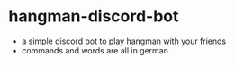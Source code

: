 # hangman-discord-bot

- a simple discord bot to play hangman with your friends
- commands and words are all in german
